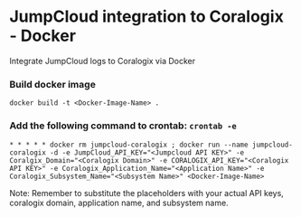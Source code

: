 # JumpCloud integration to Coralogix - Docker
Integrate JumpCloud logs to Coralogix via Docker

### Build docker image

```docker build -t <Docker-Image-Name> .``` 


### Add the following command to crontab: `crontab -e`

```
* * * * * docker rm jumpcloud-coralogix ; docker run --name jumpcloud-coralogix -d -e JumpCloud_API_KEY="<Jumpcloud API KEY>" -e Coralgix_Domain="<Coralogix Domain>" -e CORALOGIX_API_KEY="<Coralogix API KEY>" -e Coralogix_Application_Name="<Application Name>" -e Coralogix_Subsystem_Name="<Subsystem Name>" <Docker-Image-Name>
```

Note: Remember to substitute the placeholders with your actual API keys, coralogix domain, application name, and subsystem name.
